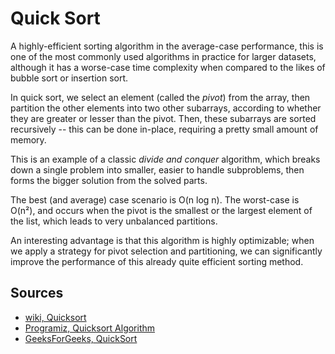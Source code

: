# Quick Sort

A highly-efficient sorting algorithm in the average-case performance, this is one of the most commonly used algorithms in practice for larger datasets, although it has a worse-case time complexity when compared to the likes of bubble sort or insertion sort.

In quick sort, we select an element (called the _pivot_) from the array, then partition the other elements into two other subarrays, according to whether they are greater or lesser than the pivot. Then, these subarrays are sorted recursively -- this can be done in-place, requiring a pretty small amount of memory.

This is an example of a classic _divide and conquer_ algorithm, which breaks down a single problem into smaller, easier to handle subproblems, then forms the bigger solution from the solved parts.

The best (and average) case scenario is O(n log n). The worst-case is O(n²), and occurs when the pivot is the smallest or the largest element of the list, which leads to very unbalanced partitions.

An interesting advantage is that this algorithm is highly optimizable; when we apply a strategy for pivot selection and partitioning, we can significantly improve the performance of this already quite efficient sorting method.

## Sources

- [wiki, Quicksort](https://en.wikipedia.org/wiki/Quicksort)
- [Programiz, Quicksort Algorithm](https://www.programiz.com/dsa/quick-sort)
- [GeeksForGeeks, QuickSort](https://www.geeksforgeeks.org/quick-sort/)
